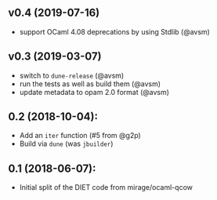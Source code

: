 ## v0.4 (2019-07-16)

- support OCaml 4.08 deprecations by using Stdlib (@avsm)

## v0.3 (2019-03-07)
- switch to `dune-release` (@avsm)
- run the tests as well as build them (@avsm)
- update metadata to opam 2.0 format (@avsm)

## 0.2 (2018-10-04):
- Add an `iter` function (#5 from @g2p)
- Build via `dune` (was `jbuilder`)

## 0.1 (2018-06-07):
- Initial split of the DIET code from mirage/ocaml-qcow
